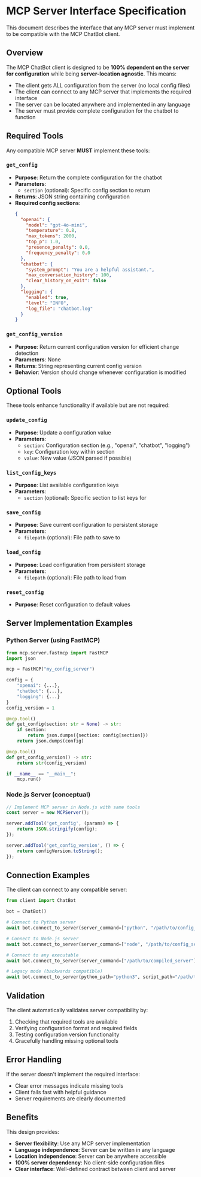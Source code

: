 # MCP Server Interface Specification

This document describes the interface that any MCP server must implement to be compatible with the MCP ChatBot client.

## Overview

The MCP ChatBot client is designed to be **100% dependent on the server for configuration** while being **server-location agnostic**. This means:

- The client gets ALL configuration from the server (no local config files)
- The client can connect to any MCP server that implements the required interface
- The server can be located anywhere and implemented in any language
- The server must provide complete configuration for the chatbot to function

## Required Tools

Any compatible MCP server **MUST** implement these tools:

### `get_config`
- **Purpose**: Return the complete configuration for the chatbot
- **Parameters**: 
  - `section` (optional): Specific config section to return
- **Returns**: JSON string containing configuration
- **Required config sections**:
  ```json
  {
    "openai": {
      "model": "gpt-4o-mini",
      "temperature": 0.8,
      "max_tokens": 2000,
      "top_p": 1.0,
      "presence_penalty": 0.0,
      "frequency_penalty": 0.0
    },
    "chatbot": {
      "system_prompt": "You are a helpful assistant.",
      "max_conversation_history": 100,
      "clear_history_on_exit": false
    },
    "logging": {
      "enabled": true,
      "level": "INFO",
      "log_file": "chatbot.log"
    }
  }
  ```

### `get_config_version`
- **Purpose**: Return current configuration version for efficient change detection
- **Parameters**: None
- **Returns**: String representing current config version
- **Behavior**: Version should change whenever configuration is modified

## Optional Tools

These tools enhance functionality if available but are not required:

### `update_config`
- **Purpose**: Update a configuration value
- **Parameters**:
  - `section`: Configuration section (e.g., "openai", "chatbot", "logging")
  - `key`: Configuration key within section
  - `value`: New value (JSON parsed if possible)

### `list_config_keys`
- **Purpose**: List available configuration keys
- **Parameters**:
  - `section` (optional): Specific section to list keys for

### `save_config`
- **Purpose**: Save current configuration to persistent storage
- **Parameters**:
  - `filepath` (optional): File path to save to

### `load_config`
- **Purpose**: Load configuration from persistent storage
- **Parameters**:
  - `filepath` (optional): File path to load from

### `reset_config`
- **Purpose**: Reset configuration to default values

## Server Implementation Examples

### Python Server (using FastMCP)
```python
from mcp.server.fastmcp import FastMCP
import json

mcp = FastMCP("my_config_server")

config = {
    "openai": {...},
    "chatbot": {...},
    "logging": {...}
}
config_version = 1

@mcp.tool()
def get_config(section: str = None) -> str:
    if section:
        return json.dumps({section: config[section]})
    return json.dumps(config)

@mcp.tool()
def get_config_version() -> str:
    return str(config_version)

if __name__ == "__main__":
    mcp.run()
```

### Node.js Server (conceptual)
```javascript
// Implement MCP server in Node.js with same tools
const server = new MCPServer();

server.addTool('get_config', (params) => {
    return JSON.stringify(config);
});

server.addTool('get_config_version', () => {
    return configVersion.toString();
});
```

## Connection Examples

The client can connect to any compatible server:

```python
from client import ChatBot

bot = ChatBot()

# Connect to Python server
await bot.connect_to_server(server_command=["python", "/path/to/config_server.py"])

# Connect to Node.js server
await bot.connect_to_server(server_command=["node", "/path/to/config_server.js"])

# Connect to any executable
await bot.connect_to_server(server_command=["/path/to/compiled_server"])

# Legacy mode (backwards compatible)
await bot.connect_to_server(python_path="python3", script_path="/path/to/server.py")
```

## Validation

The client automatically validates server compatibility by:

1. Checking that required tools are available
2. Verifying configuration format and required fields
3. Testing configuration version functionality
4. Gracefully handling missing optional tools

## Error Handling

If the server doesn't implement the required interface:
- Clear error messages indicate missing tools
- Client fails fast with helpful guidance
- Server requirements are clearly documented

## Benefits

This design provides:
- **Server flexibility**: Use any MCP server implementation
- **Language independence**: Server can be written in any language
- **Location independence**: Server can be anywhere accessible
- **100% server dependency**: No client-side configuration files
- **Clear interface**: Well-defined contract between client and server 